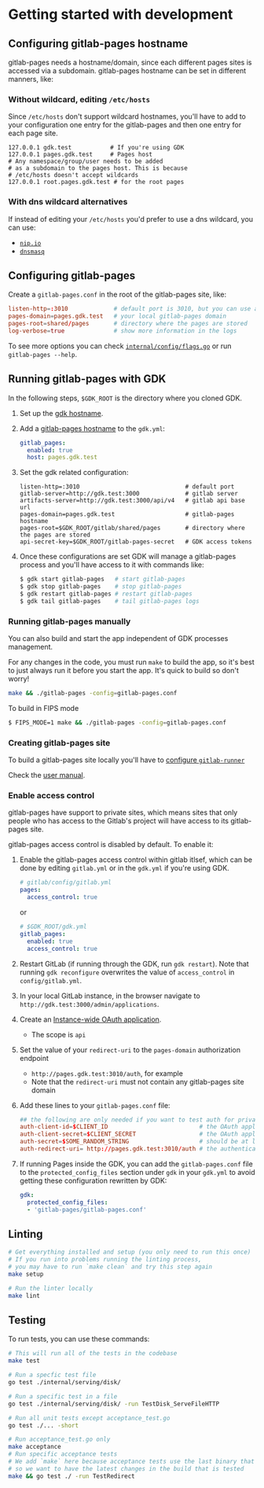 # Getting started with development

## Configuring gitlab-pages hostname

gitlab-pages needs a hostname/domain, since each different pages sites is accessed via a
subdomain. gitlab-pages hostname can be set in different manners, like:

### Without wildcard, editing `/etc/hosts`

Since `/etc/hosts` don't support wildcard hostnames, you'll have to add to your configuration one
entry for the gitlab-pages and then one entry for each page site.

   ```text
   127.0.0.1 gdk.test           # If you're using GDK
   127.0.0.1 pages.gdk.test     # Pages host
   # Any namespace/group/user needs to be added
   # as a subdomain to the pages host. This is because
   # /etc/hosts doesn't accept wildcards
   127.0.0.1 root.pages.gdk.test # for the root pages
   ```

### With dns wildcard alternatives

If instead of editing your `/etc/hosts` you'd prefer to use a dns wildcard, you can use:

- [`nip.io`](https://nip.io)
- [`dnsmasq`](https://wiki.debian.org/dnsmasq)

## Configuring gitlab-pages

Create a `gitlab-pages.conf` in the root of the gitlab-pages site, like:

```toml
listen-http=:3010             # default port is 3010, but you can use any other
pages-domain=pages.gdk.test   # your local gitlab-pages domain
pages-root=shared/pages       # directory where the pages are stored
log-verbose=true              # show more information in the logs
```

To see more options you can check [`internal/config/flags.go`](https://gitlab.com/gitlab-org/gitlab-pages/blob/master/internal/config/flags.go)
or run `gitlab-pages --help`.

## Running gitlab-pages with GDK

In the following steps, `$GDK_ROOT` is the directory where you cloned GDK.

1. Set up the [gdk hostname](https://gitlab.com/gitlab-org/gitlab-development-kit/-/blob/main/doc/howto/local_network.md).
1. Add a [gitlab-pages hostname](#configuring-gitlab-pages-hostname) to the `gdk.yml`:

   ```yaml
   gitlab_pages:
     enabled: true
     host: pages.gdk.test
   ```

1. Set the gdk related configuration:

   ```config
   listen-http=:3010                              # default port
   gitlab-server=http://gdk.test:3000             # gitlab server
   artifacts-server=http://gdk.test:3000/api/v4   # gitlab api base url
   pages-domain=pages.gdk.test                    # gitlab-pages hostname
   pages-root=$GDK_ROOT/gitlab/shared/pages       # directory where the pages are stored
   api-secret-key=$GDK_ROOT/gitlab-pages-secret   # GDK access tokens
   ```

1. Once these configurations are set GDK will manage a gitlab-pages process and you'll have access
   to it with commands like:

   ```sh
   $ gdk start gitlab-pages   # start gitlab-pages
   $ gdk stop gitlab-pages    # stop gitlab-pages
   $ gdk restart gitlab-pages # restart gitlab-pages
   $ gdk tail gitlab-pages    # tail gitlab-pages logs
   ```

### Running gitlab-pages manually

You can also build and start the app independent of GDK processes management.

For any changes in the code, you must run `make` to build the app, so it's best to just always run
it before you start the app. It's quick to build so don't worry!

```sh
make && ./gitlab-pages -config=gitlab-pages.conf
```

To build in FIPS mode

```sh
$ FIPS_MODE=1 make && ./gitlab-pages -config=gitlab-pages.conf
```

### Creating gitlab-pages site

To build a gitlab-pages site locally you'll have to [configure `gitlab-runner`](https://gitlab.com/gitlab-org/gitlab-development-kit/-/blob/main/doc/howto/runner.md)

Check the [user manual](https://docs.gitlab.com/ee/user/project/pages/).

### Enable access control

gitlab-pages have support to private sites, which means sites that only people who has access to the
Gitlab's project will have access to its gitlab-pages site.

gitlab-pages access control is disabled by default. To enable it:

1. Enable the gitlab-pages access control within gitlab itlsef, which can be done by editing
   `gitlab.yml` or in the `gdk.yml` if you're using GDK.

   ```yaml
   # gitlab/config/gitlab.yml
   pages:
     access_control: true
   ```

   or

   ```yaml
   # $GDK_ROOT/gdk.yml
   gitlab_pages:
     enabled: true
     access_control: true
   ```

1. Restart GitLab (if running through the GDK, run `gdk restart`). Note that running
   `gdk reconfigure` overwrites the value of `access_control` in `config/gitlab.yml`.
1. In your local GitLab instance, in the browser navigate to `http://gdk.test:3000/admin/applications`.
1. Create an [Instance-wide OAuth application](https://docs.gitlab.com/ee/integration/oauth_provider.html#instance-wide-applications).
   - The scope is `api`
1. Set the value of your `redirect-uri` to the `pages-domain` authorization endpoint
   - `http://pages.gdk.test:3010/auth`, for example
   - Note that the `redirect-uri` must not contain any gitlab-pages site domain
1. Add these lines to your `gitlab-pages.conf` file:

   ```conf
   ## the following are only needed if you want to test auth for private projects
   auth-client-id=$CLIENT_ID                          # the OAuth application id created in http://gdk.test:3000/admin/applications
   auth-client-secret=$CLIENT_SECRET                  # the OAuth application secret created in http://gdk.test:3000/admin/applications
   auth-secret=$SOME_RANDOM_STRING                    # should be at least 32 bytes long
   auth-redirect-uri= http://pages.gdk.test:3010/auth # the authentication callback url for gitlab-pages
   ```

1. If running Pages inside the GDK, you can add the `gitlab-pages.conf` file to the
   `protected_config_files` section under `gdk` in your `gdk.yml` to avoid getting these
   configuration rewritten by GDK:

   ```yaml
   gdk:
     protected_config_files:
     - 'gitlab-pages/gitlab-pages.conf'
   ```

## Linting

```sh
# Get everything installed and setup (you only need to run this once)
# If you run into problems running the linting process,
# you may have to run `make clean` and try this step again
make setup

# Run the linter locally
make lint
```

## Testing

To run tests, you can use these commands:

```sh
# This will run all of the tests in the codebase
make test

# Run a specfic test file
go test ./internal/serving/disk/

# Run a specific test in a file
go test ./internal/serving/disk/ -run TestDisk_ServeFileHTTP

# Run all unit tests except acceptance_test.go
go test ./... -short

# Run acceptance_test.go only
make acceptance
# Run specific acceptance tests
# We add `make` here because acceptance tests use the last binary that was compiled,
# so we want to have the latest changes in the build that is tested
make && go test ./ -run TestRedirect
```
